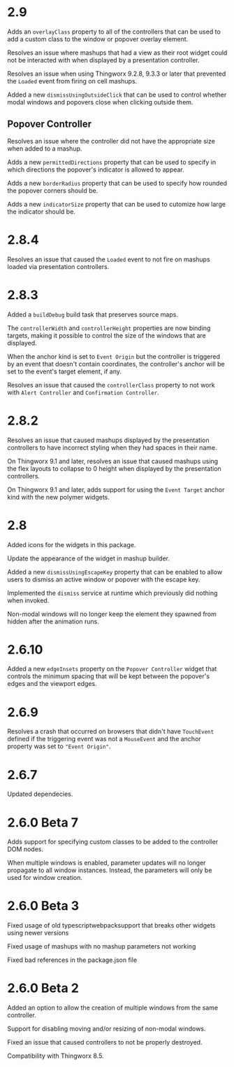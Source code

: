 # 2.9

Adds an `overlayClass` property to all of the controllers that can be used to add a custom class to the window or popover overlay element.

Resolves an issue where mashups that had a view as their root widget could not be interacted with when displayed by a presentation controller.

Resolves an issue when using Thingworx 9.2.8, 9.3.3 or later that prevented the `Loaded` event from firing on cell mashups.

Added a new `dismissUsingOutsideClick` that can be used to control whether modal windows and popovers close when clicking outside them.

## Popover Controller

Resolves an issue where the controller did not have the appropriate size when added to a mashup.

Adds a new `permittedDirections` property that can be used to specify in which directions the popover's indicator is allowed to appear.

Adds a new `borderRadius` property that can be used to specify how rounded the popover corners should be.

Adds a new `indicatorSize` property that can be used to cutomize how large the indicator should be.

# 2.8.4

Resolves an issue that caused the `Loaded` event to not fire on mashups loaded via presentation controllers.

# 2.8.3

Added a `buildDebug` build task that preserves source maps.

The `controllerWidth` and `controllerHeight` properties are now binding targets, making it possible to control the size of the windows that are displayed.

When the anchor kind is set to `Event Origin` but the controller is triggered by an event that doesn't contain coordinates, the controller's anchor will be set to the event's target element, if any.

Resolves an issue that caused the `controllerClass` property to not work with `Alert Controller` and `Confirmation Controller`.

# 2.8.2

Resolves an issue that caused mashups displayed by the presentation controllers to have incorrect styling when they had spaces in their name.

On Thingworx 9.1 and later, resolves an issue that caused mashups using the flex layouts to collapse to 0 height when displayed by the presentation controllers.

On Thingworx 9.1 and later, adds support for using the `Event Target` anchor kind with the new polymer widgets.

# 2.8

Added icons for the widgets in this package.

Update the appearance of the widget in mashup builder.

Added a new `dismissUsingEscapeKey` property that can be enabled to allow users to dismiss an active window or popover with the escape key.

Implemented the `dismiss` service at runtime which previously did nothing when invoked.

Non-modal windows will no longer keep the element they spawned from hidden after the animation runs.

# 2.6.10

Added a new `edgeInsets` property on the `Popover Controller` widget that controls the minimum spacing that will be kept between the popover's edges and the viewport edges.

# 2.6.9

Resolves a crash that occurred on browsers that didn't have `TouchEvent` defined if the triggering event was not a `MouseEvent` and the anchor property was set to `"Event Origin"`.

# 2.6.7

Updated dependecies.

# 2.6.0 Beta 7

Adds support for specifying custom classes to be added to the controller DOM nodes.

When multiple windows is enabled, parameter updates will no longer propagate to all window instances. Instead, the parameters will only be used for window creation.

# 2.6.0 Beta 3

Fixed usage of old typescriptwebpacksupport that breaks other widgets using newer versions

Fixed usage of mashups with no mashup parameters not working

Fixed bad references in the package.json file

# 2.6.0 Beta 2

Added an option to allow the creation of multiple windows from the same controller.

Support for disabling moving and/or resizing of non-modal windows.

Fixed an issue that caused controllers to not be properly destroyed.

Compatibility with Thingworx 8.5.